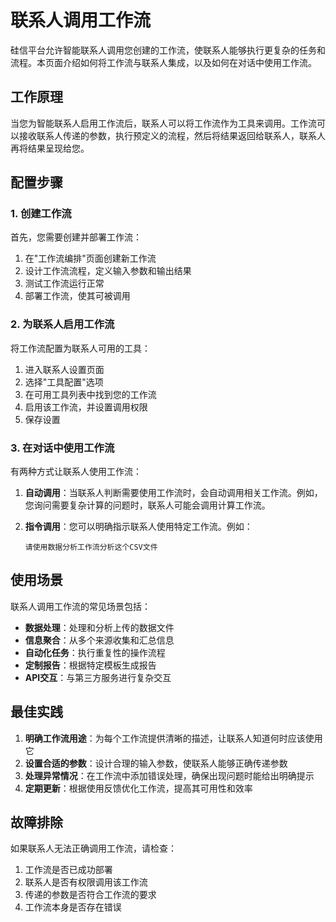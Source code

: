 # 联系人调用工作流

硅信平台允许智能联系人调用您创建的工作流，使联系人能够执行更复杂的任务和流程。本页面介绍如何将工作流与联系人集成，以及如何在对话中使用工作流。

## 工作原理

当您为智能联系人启用工作流后，联系人可以将工作流作为工具来调用。工作流可以接收联系人传递的参数，执行预定义的流程，然后将结果返回给联系人，联系人再将结果呈现给您。

## 配置步骤

### 1. 创建工作流

首先，您需要创建并部署工作流：

1. 在"工作流编排"页面创建新工作流
2. 设计工作流流程，定义输入参数和输出结果
3. 测试工作流运行正常
4. 部署工作流，使其可被调用

### 2. 为联系人启用工作流

将工作流配置为联系人可用的工具：

1. 进入联系人设置页面
2. 选择"工具配置"选项
3. 在可用工具列表中找到您的工作流
4. 启用该工作流，并设置调用权限
5. 保存设置

### 3. 在对话中使用工作流

有两种方式让联系人使用工作流：

1. **自动调用**：当联系人判断需要使用工作流时，会自动调用相关工作流。例如，您询问需要复杂计算的问题时，联系人可能会调用计算工作流。

2. **指令调用**：您可以明确指示联系人使用特定工作流。例如：
   ```
   请使用数据分析工作流分析这个CSV文件
   ```

## 使用场景

联系人调用工作流的常见场景包括：

- **数据处理**：处理和分析上传的数据文件
- **信息聚合**：从多个来源收集和汇总信息
- **自动化任务**：执行重复性的操作流程
- **定制报告**：根据特定模板生成报告
- **API交互**：与第三方服务进行复杂交互

## 最佳实践

1. **明确工作流用途**：为每个工作流提供清晰的描述，让联系人知道何时应该使用它
2. **设置合适的参数**：设计合理的输入参数，使联系人能够正确传递参数
3. **处理异常情况**：在工作流中添加错误处理，确保出现问题时能给出明确提示
4. **定期更新**：根据使用反馈优化工作流，提高其可用性和效率

## 故障排除

如果联系人无法正确调用工作流，请检查：

1. 工作流是否已成功部署
2. 联系人是否有权限调用该工作流
3. 传递的参数是否符合工作流的要求
4. 工作流本身是否存在错误
